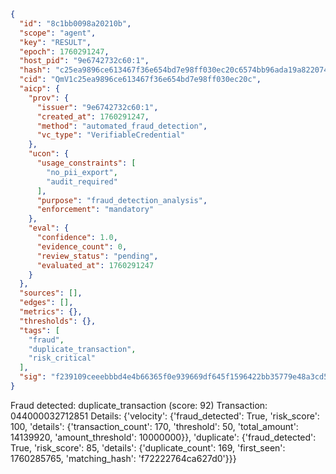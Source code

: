 ```json
{
  "id": "8c1bb0098a20210b",
  "scope": "agent",
  "key": "RESULT",
  "epoch": 1760291247,
  "host_pid": "9e6742732c60:1",
  "hash": "c25ea9896ce613467f36e654bd7e98ff030ec20c6574bb96ada19a822074f498",
  "cid": "QmV1c25ea9896ce613467f36e654bd7e98ff030ec20c",
  "aicp": {
    "prov": {
      "issuer": "9e6742732c60:1",
      "created_at": 1760291247,
      "method": "automated_fraud_detection",
      "vc_type": "VerifiableCredential"
    },
    "ucon": {
      "usage_constraints": [
        "no_pii_export",
        "audit_required"
      ],
      "purpose": "fraud_detection_analysis",
      "enforcement": "mandatory"
    },
    "eval": {
      "confidence": 1.0,
      "evidence_count": 0,
      "review_status": "pending",
      "evaluated_at": 1760291247
    }
  },
  "sources": [],
  "edges": [],
  "metrics": {},
  "thresholds": {},
  "tags": [
    "fraud",
    "duplicate_transaction",
    "risk_critical"
  ],
  "sig": "f239109ceeebbbd4e4b66365f0e939669df645f1596422bb35779e48a3cd5b3f"
}
```

Fraud detected: duplicate_transaction (score: 92)
Transaction: 044000032712851
Details: {'velocity': {'fraud_detected': True, 'risk_score': 100, 'details': {'transaction_count': 170, 'threshold': 50, 'total_amount': 14139920, 'amount_threshold': 10000000}}, 'duplicate': {'fraud_detected': True, 'risk_score': 85, 'details': {'duplicate_count': 169, 'first_seen': 1760285765, 'matching_hash': 'f72222764ca627d0'}}}